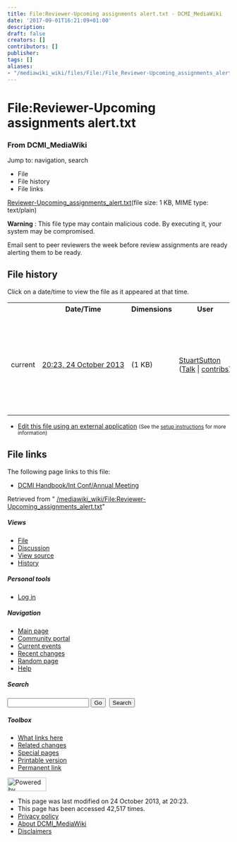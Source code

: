 ```yaml
---
title: File:Reviewer-Upcoming assignments alert.txt - DCMI_MediaWiki
date: '2017-09-01T16:21:09+01:00'
description: 
draft: false
creators: []
contributors: []
publisher: 
tags: []
aliases:
- "/mediawiki_wiki/files/File:/File_Reviewer-Upcoming_assignments_alert.txt.html"
---
```


<a id="top"></a>
# File:Reviewer-Upcoming assignments alert.txt

### From DCMI\_MediaWiki

Jump to: navigation, search
<!-- start content -->
- File
- File history
- File links

[Reviewer-Upcoming\_assignments\_alert.txt](/mediawiki_wiki/files/Reviewer-Upcoming_assignments_alert.txt)‎(file size: 1 KB, MIME type: text/plain)

**Warning** : This file type may contain malicious code. By executing it, your system may be compromised.

Email sent to peer reviewers the week before review assignments are ready alerting them to be ready.

<!-- 
NewPP limit report
Preprocessor node count: 1/1000000
Post-expand include size: 0/2097152 bytes
Template argument size: 0/2097152 bytes
Expensive parser function count: 0/100
-->
## File history

Click on a date/time to view the file as it appeared at that time.

<table class="wikitable filehistory">
  <tr>
    <td></td>
    <th>Date/Time</th>
    <th>Dimensions</th>
    <th>User</th>
    <th>Comment</th>
  </tr>
  <tr>
    <td>current</td>
    <td class="filehistory-selected" style="white-space: nowrap;"><a href="/mediawiki_wiki/files/Reviewer-Upcoming_assignments_alert.txt">20:23, 24 October 2013</a></td>
    <td> <span style="white-space: nowrap;">(1 KB)</span>
    </td>
    <td>
      <a href="/index.php?title=User:StuartSutton&amp;action=edit&amp;redlink=1" class="new mw-userlink" title="User:StuartSutton (page does not exist)">StuartSutton</a> <span style="white-space: nowrap;"> <span class="mw-usertoollinks">(<a href="/index.php?title=User_talk:StuartSutton&amp;action=edit&amp;redlink=1" class="new" title="User talk:StuartSutton (page does not exist)">Talk</a> | <a href="/index.php/Special:Contributions/StuartSutton" title="Special:Contributions/StuartSutton">contribs</a>)</span></span>
    </td>
    <td> <span class="comment">(Email sent to peer reviewers the week before review assignments are ready alerting them to be ready.)</span>
    </td>
  </tr>
</table>

  

- [Edit this file using an external application](/index.php?title=File:Reviewer-Upcoming_assignments_alert.txt&action=edit&externaledit=true&mode=file "File:Reviewer-Upcoming assignments alert.txt") <small>(See the <a href="http://www.mediawiki.org/wiki/Manual:External_editors" class="external text" rel="nofollow">setup instructions</a> for more information)</small>

## File links

The following page links to this file:

- [DCMI Handbook/Int Conf/Annual Meeting](/index.php/DCMI_Handbook/Int_Conf/Annual_Meeting "DCMI Handbook/Int Conf/Annual Meeting")

Retrieved from " [/mediawiki_wiki/File:Reviewer-Upcoming\_assignments\_alert.txt](/mediawiki_wiki/files/File:/File:Reviewer-Upcoming_assignments_alert.txt.html)"

<!-- end content -->

##### Views

- [File](/mediawiki_wiki/files/File:/File:Reviewer-Upcoming_assignments_alert.txt.html)
- [Discussion](/index.php?title=File_talk:Reviewer-Upcoming_assignments_alert.txt&action=edit&redlink=1 "Discussion about the content page [t]")
- [View source](/index.php?title=File:Reviewer-Upcoming_assignments_alert.txt&action=edit "This page is protected.
You can view its source [e]")
- [History](/index.php?title=File:Reviewer-Upcoming_assignments_alert.txt&action=history "Past revisions of this page [h]")

##### Personal tools

- [Log in](/index.php?title=Special:UserLogin&returnto=File:Reviewer-Upcoming_assignments_alert.txt "You are encouraged to log in; however, it is not mandatory [o]")

<script type="text/javascript"> if (window.isMSIE55) fixalpha(); </script>

##### Navigation

- [Main page](/index.php/Main_Page "Visit the main page [z]")
- [Community portal](/index.php/DCMI_MediaWiki:Community_portal "About the project, what you can do, where to find things")
- [Current events](/index.php/DCMI_MediaWiki:Current_events "Find background information on current events")
- [Recent changes](/index.php/Special:RecentChanges "The list of recent changes in the wiki [r]")
- [Random page](/index.php/Special:Random "Load a random page [x]")
- [Help](/index.php/Help:Contents "The place to find out")

##### <label for="searchInput">Search</label>

<form action="/index.php" id="searchform">
				<input type="hidden" name="title" value="Special:Search">
				<input id="searchInput" title="Search DCMI_MediaWiki" accesskey="f" type="search" name="search">
				<input type="submit" name="go" class="searchButton" id="searchGoButton" value="Go" title="Go to a page with this exact name if exists"> 
				<input type="submit" name="fulltext" class="searchButton" id="mw-searchButton" value="Search" title="Search the pages for this text">
			</form>

##### Toolbox

- [What links here](/index.php/Special:WhatLinksHere/File:Reviewer-Upcoming_assignments_alert.txt "List of all wiki pages that link here [j]")
- [Related changes](/index.php/Special:RecentChangesLinked/File:Reviewer-Upcoming_assignments_alert.txt "Recent changes in pages linked from this page [k]")
- [Special pages](/index.php/Special:SpecialPages "List of all special pages [q]")
- [Printable version](/index.php?title=File:Reviewer-Upcoming_assignments_alert.txt&printable=yes "Printable version of this page [p]")
- [Permanent link](/index.php?title=File:Reviewer-Upcoming_assignments_alert.txt&oldid=5383 "Permanent link to this revision of the page")

<!-- end of the left (by default at least) column -->

 [<img src="/skins/common/images/poweredby_mediawiki_88x31.png" height="31" width="88" alt="Powered by MediaWiki">](http://www.mediawiki.org/)

- This page was last modified on 24 October 2013, at 20:23.
- This page has been accessed 42,517 times.
- [Privacy policy](/index.php/DCMI_MediaWiki:Privacy_policy "DCMI MediaWiki:Privacy policy")
- [About DCMI\_MediaWiki](/index.php/DCMI_MediaWiki:About "DCMI MediaWiki:About")
- [Disclaimers](/index.php/DCMI_MediaWiki:General_disclaimer "DCMI MediaWiki:General disclaimer")

<script>if (window.runOnloadHook) runOnloadHook();</script><!-- Served in 0.450 secs. -->
